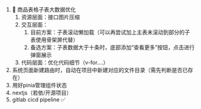 1. 🚨 商品表格子表大数据优化
	1. 资源层面：接口图片压缩
	2. 交互层面：
		1. 目前方案：子表滚动懒加载（可以再尝试加上主表未滚动到部分的子表使用骨架屏代替）
		2. 备选方案：子表数据大于十条时，底部添加“查看更多”按钮，点击进行弹窗展示
	3. 代码层面：优化代码细节（v-for....）
2. 系统页面新建路由时，自动在项目中新建对应的文件目录（需先判断是否已存在）
3. 用好pinia管理组件状态
4. nextjs（若依/开源项目）
5. gitlab cicd pipeline ✅